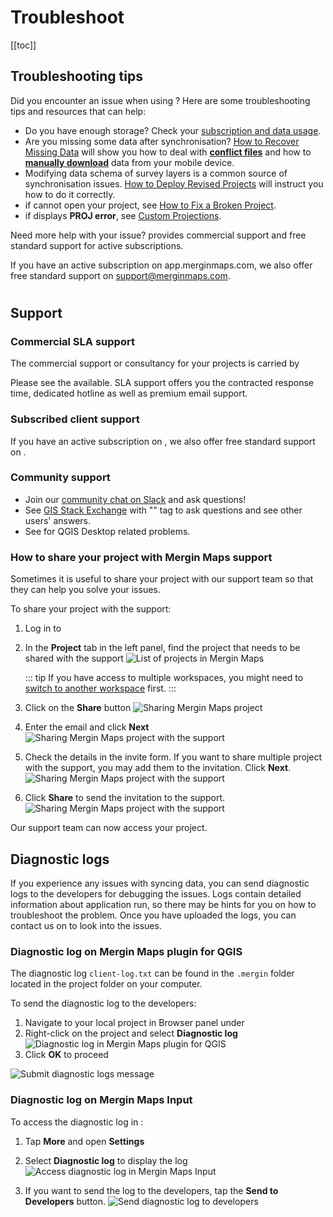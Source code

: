 # Troubleshoot
[[toc]]

## Troubleshooting tips
Did you encounter an issue when using <MainPlatformNameLink />? Here are some troubleshooting tips and resources that can help:
- Do you have enough storage? Check your [subscription and data usage](../manage/dashboard/#subscription).
- Are you missing some data after synchronisation? [How to Recover Missing Data](../../manage/missing-data/) will show you how to deal with [**conflict files**](../../manage/missing-data/#there-are-conflict-files-in-the-folder) and how to [**manually download**](../../manage/missing-data/#there-are-no-conflict-files-in-the-folder) data from your mobile device.
- Modifying data schema of survey layers is a common source of synchronisation issues. [How to Deploy Revised Projects](..//manage/missing-data/) will instruct you how to do it correctly.
- if <MobileAppName /> cannot open your project, see [How to Fix a Broken Project](../field/broken-project/).
- if <MobileAppName /> displays **PROJ error**, see [Custom Projections](../gis/proj/).

Need more help with your issue? <LutraConsultingWeb /> provides commercial support and free standard support for active subscriptions.


If you have an active subscription on app.merginmaps.com, we also offer free standard support on support@merginmaps.com.
#
<CommunityJoin />

## Support

### Commercial SLA support

The commercial support or consultancy for your projects is carried by <LutraConsultingWeb />

<PublicImage src="logo_lutra.svg" title="Lutra Consulting Ltd. logo" />
    
Please see the <LutraConsultingWeb id="support/" desc="support packages" /> available. SLA support offers you the contracted response time, dedicated hotline as well as premium email support.

### Subscribed client support

If you have an active subscription on <AppDomainNameLink />, we also offer free standard support on <MerginMapsEmail id="support" />.

### Community support
- Join our [community chat on Slack](https://merginmaps.com/community/join) and ask questions!
- See [GIS Stack Exchange](https://gis.stackexchange.com/questions/tagged/mergin-maps) with "<NoSpellcheck id="mergin-maps" />" tag to ask questions and see other users' answers.
- See <QGISHelp ver="3.22" link="user_manual/index.html" text="QGIS documentation" /> for QGIS Desktop related problems.

### How to share your project with Mergin Maps support

Sometimes it is useful to share your project with our support team so that they can help you solve your issues.

To share your <MainPlatformName /> project with the support:
1. Log in to <AppDomainNameLink />
2. In the **Project** tab in the left panel, find the project that needs to be shared with the support
   ![List of projects in Mergin Maps](./mergin-find-project.jpg "List of projects in Mergin Maps")
   
   ::: tip
   If you have access to multiple workspaces, you might need to [switch to another workspace](../manage/workspaces/#switch-workspaces-in-merginmaps-com) first.
   :::

3. Click on the **Share** button
   ![Sharing Mergin Maps project](./mergin-share-project.jpg "Sharing Mergin Maps project")

4. Enter the email <MerginMapsEmail id="support" /> and click **Next**
   ![Sharing Mergin Maps project with the support](./mergin-share-project-with-support.jpg "Sharing Mergin Maps project with the support")
   
5. Check the details in the invite form. If you want to share multiple project with the support, you may add them to the invitation. Click **Next**.
   ![Sharing Mergin Maps project with the support](./mergin-share-project-with-support-2.jpg "Sharing Mergin Maps project with the support")

6. Click **Share** to send the invitation to the support.
   ![Sharing Mergin Maps project with the support](./mergin-share-project-with-support-3.jpg "Sharing Mergin Maps project with the support")

Our support team can now access your <MainPlatformNameLink /> project.

## Diagnostic logs

If you experience any issues with syncing data, you can send diagnostic logs to the developers for debugging the issues. Logs contain detailed information about application run, so there may be hints for you on how to troubleshoot the problem. Once you have uploaded the logs, you can contact us on <MerginMapsEmail id="support" /> to look into the issues.

### Diagnostic log on Mergin Maps plugin for QGIS  

The diagnostic log `client-log.txt` can be found in the `.mergin` folder located in the project folder on your computer.

To send the diagnostic log to the developers:
1. Navigate to your local project in Browser panel under <QGISPluginName />
2. Right-click on the project and select **Diagnostic log**
![Diagnostic log in Mergin Maps plugin for QGIS](./qgis-logs.jpg "Diagnostic log in Mergin Maps plugin for QGIS")
3. Click **OK** to proceed

![Submit diagnostic logs message](./plugin-logs.jpg "Submit diagnostic logs message")

### Diagnostic log on Mergin Maps Input
To access the diagnostic log in <MobileAppName />:
1. Tap **More** and open **Settings** 
2. Select **Diagnostic log** to display the log
![Access diagnostic log in Mergin Maps Input](./input-logs.jpg "Diagnostic log in Mergin Maps Input")

3. If you want to send the log to the developers, tap the **Send to Developers** button.
![Send diagnostic log to developers](./input-logs2.jpg "Diagnostic log content in Mergin Maps Input")

